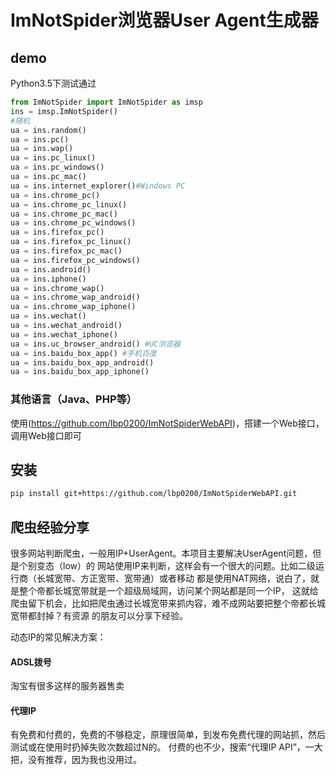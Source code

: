 # ImNotSpider浏览器User Agent生成器

## demo
Python3.5下测试通过
```python
from ImNotSpider import ImNotSpider as imsp
ins = imsp.ImNotSpider()
#随机
ua = ins.random()
ua = ins.pc()
ua = ins.wap()
ua = ins.pc_linux()
ua = ins.pc_windows()
ua = ins.pc_mac()
ua = ins.internet_explorer()#Windows PC
ua = ins.chrome_pc()
ua = ins.chrome_pc_linux()
ua = ins.chrome_pc_mac()
ua = ins.chrome_pc_windows()
ua = ins.firefox_pc()
ua = ins.firefox_pc_linux()
ua = ins.firefox_pc_mac()
ua = ins.firefox_pc_windows()
ua = ins.android()
ua = ins.iphone()
ua = ins.chrome_wap()
ua = ins.chrome_wap_android()
ua = ins.chrome_wap_iphone()
ua = ins.wechat()
ua = ins.wechat_android()
ua = ins.wechat_iphone()
ua = ins.uc_browser_android() #UC浏览器
ua = ins.baidu_box_app() #手机百度
ua = ins.baidu_box_app_android()
ua = ins.baidu_box_app_iphone()
```

### 其他语言（Java、PHP等）

使用(https://github.com/lbp0200/ImNotSpiderWebAPI)，搭建一个Web接口，调用Web接口即可

## 安装
```bash
pip install git+https://github.com/lbp0200/ImNotSpiderWebAPI.git
```

## 爬虫经验分享
很多网站判断爬虫，一般用IP+UserAgent。本项目主要解决UserAgent问题，但是个别变态（low）的
网站使用IP来判断，这样会有一个很大的问题。比如二级运行商（长城宽带、方正宽带、宽带通）或者移动
都是使用NAT网络，说白了，就是整个帝都长城宽带就是一个超级局域网，访问某个网站都是同一个IP，
这就给爬虫留下机会，比如把爬虫通过长城宽带来抓内容，难不成网站要把整个帝都长城宽带都封掉？有资源
的朋友可以分享下经验。

动态IP的常见解决方案：
#### ADSL拨号
淘宝有很多这样的服务器售卖
#### 代理IP
有免费和付费的，免费的不够稳定，原理很简单，到发布免费代理的网站抓，然后测试或在使用时扔掉失败次数超过N的。
付费的也不少，搜索“代理IP API”，一大把，没有推荐，因为我也没用过。